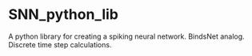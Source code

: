 # SNN_python_lib
A python library for creating a spiking neural network. BindsNet analog. Discrete time step calculations.
